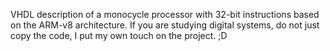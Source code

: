 VHDL description of a monocycle processor with 32-bit instructions based on the ARM-v8 architecture.
If you are studying digital systems, do not just copy the code, I put my own touch on the project. ;D
